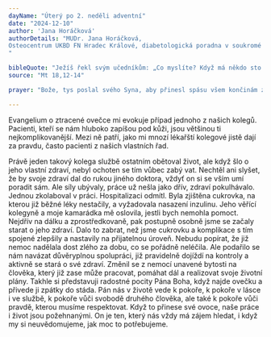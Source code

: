 ```yaml
---
dayName: "Úterý po 2. neděli adventní"
date: "2024-12-10"
author: 'Jana Horáčková'
authorDetails: "MUDr. Jana Horáčková,
Osteocentrum UKBD FN Hradec Králové, diabetologická poradna v soukromé diabetologické ambulanci – Stefamed s.r.o., poliklinika IV ve Věkoších
"

bibleQuote: "Ježíš řekl svým učedníkům: „Co myslíte? Když má někdo sto ovcí a jedna z nich se zatoulá, nenechá těch devětadevadesát na horách a nepůjde hledat tu zatoulanou? A když se mu podaří ji nalézt, amen, pravím vám: má z ní větší radost než z těch devětadevadesáti, které se nezatoulaly. Stejně tak nechce váš nebeský Otec, aby zahynul jediný z těchto nepatrných.“"
source: "Mt 18,12-14"

prayer: "Bože, tys poslal svého Syna, aby přinesl spásu všem končinám země; očisti naše srdce, abychom s radostí očekávali a znovu prožívali slavný den narození našeho Spasitele. Neboť on s tebou v jednotě Ducha Svatého…"

---
```


Evangelium o ztracené ovečce mi evokuje případ jednoho z našich kolegů. Pacienti, kteří se nám hluboko zapíšou pod kůži, jsou většinou ti nejkomplikovanější. Mezi ně patří, jako mi mnozí lékařští kolegové jistě dají za pravdu, často pacienti z našich vlastních řad.
 
Právě jeden takový kolega službě ostatním obětoval život, ale když šlo o jeho vlastní zdraví, nebyl ochoten se tím vůbec zabý vat. Nechtěl ani slyšet, že by svoje zdraví dal do rukou jiného doktora, vždyť on si se vším umí poradit sám. Ale síly ubývaly, práce už nešla jako dřív, zdraví pokulhávalo. Jednou zkolaboval v práci. Hospitalizaci odmítl. Byla zjištěna cukrovka, na kterou již běžné léky nestačily, a vyžadovala nasazení inzulinu. Jeho věřící kolegyně a moje kamarádka mě oslovila, jestli bych nemohla pomoct. Nejdřív na dálku a zprostředkovaně, pak postupně osobně jsme se začaly starat o jeho zdraví. Dalo to zabrat, než jsme cukrovku a komplikace s tím spojené zlepšily a nastavily na přijatelnou úroveň. Nebudu popírat, že již nemoc nadělala dost zlého za dobu, co se pořádně neléčila. Ale podařilo se nám navázat důvěryplnou spolupráci, již pravidelně dojíždí na kontroly a aktivně se stará o své zdraví. Změnil se z nemocí unavené bytosti na člověka, který již zase může pracovat, pomáhat dál a realizovat svoje životní plány. Takhle si představuji radostné pocity Pána Boha, když najde ovečku a přivede ji zpátky do stáda. Pán nás v životě vede k pokoře, k pokoře v lásce i ve službě, k pokoře vůči svobodě druhého člověka, ale také k pokoře vůči pravdě, kterou musíme respektovat. Když to přinese své ovoce, naše práce i život jsou požehnanými. On je ten, který nás vždy má zájem hledat, i když my si neuvědomujeme, jak moc to potřebujeme.

